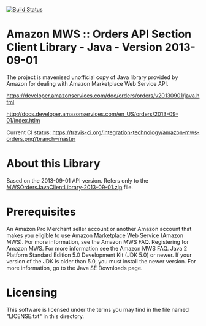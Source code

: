 [![Build Status](https://travis-ci.org/integration-technology/amazon-mws-orders.png?branch=master)](https://travis-ci.org/integration-technology/amazon-mws-orders)

Amazon MWS :: Orders API Section Client Library - Java - Version 2013-09-01
=============================================================================== 
The project is mavenised unofficial copy of Java library provided by 
Amazon for dealing with Amazon Marketplace Web Service API.

https://developer.amazonservices.com/doc/orders/orders/v20130901/java.html

http://docs.developer.amazonservices.com/en_US/orders/2013-09-01/index.htlm

Current CI status: https://travis-ci.org/integration-technology/amazon-mws-orders.png?branch=master

About this Library
=============================================================================== 

Based on the 2013-09-01 API version.
Refers only to the [MWSOrdersJavaClientLibrary-2013-09-01.zip](https://images-na.ssl-images-amazon.com/images/G/01/mwsportal/clientlib/Orders/2013-09-01/MWSOrdersJavaClientLibrary-2013-09-01._V293334172_.zip) file.

Prerequisites
=============================================================================== 

An Amazon Pro Merchant seller account or another Amazon account that makes you
eligible to use Amazon Marketplace Web Service (Amazon MWS). For more 
information, see the Amazon MWS FAQ.
Registering for Amazon MWS. For more information see the Amazon MWS FAQ.
Java 2 Platform Standard Edition 5.0 Development Kit (JDK 5.0) or newer.
If your version of the JDK is older than 5.0, you must install the newer version. For more information, go to the Java SE Downloads page.

Licensing
=============================================================================== 

This software is licensed under the terms you may find in the file
named "LICENSE.txt" in this directory.
